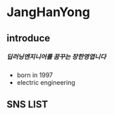 # JangHanYong 
## introduce
##### 딥러닝엔지니어를 꿈꾸는 장한영엽니다
- born in 1997
- electric engineering


## SNS LIST
<a href="https://www.instagram.com/jjanghan0/" target="_blank"> 
<img src="https://img.shields.io/badge/logoname-instar?style=flat&logo=#E4405F&logoColor=red"/>
